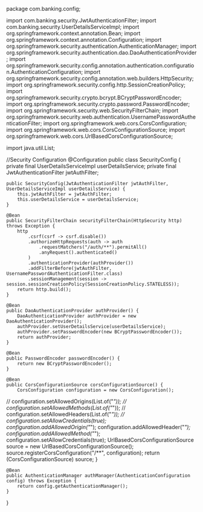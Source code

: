 package com.banking.config;

import com.banking.security.JwtAuthenticationFilter;
import com.banking.security.UserDetailsServiceImpl;
import org.springframework.context.annotation.Bean;
import org.springframework.context.annotation.Configuration;
import org.springframework.security.authentication.AuthenticationManager;
import org.springframework.security.authentication.dao.DaoAuthenticationProvider;
import org.springframework.security.config.annotation.authentication.configuration.AuthenticationConfiguration;
import org.springframework.security.config.annotation.web.builders.HttpSecurity;
import org.springframework.security.config.http.SessionCreationPolicy;
import org.springframework.security.crypto.bcrypt.BCryptPasswordEncoder;
import org.springframework.security.crypto.password.PasswordEncoder;
import org.springframework.security.web.SecurityFilterChain;
import org.springframework.security.web.authentication.UsernamePasswordAuthenticationFilter;
import org.springframework.web.cors.CorsConfiguration;
import org.springframework.web.cors.CorsConfigurationSource;
import org.springframework.web.cors.UrlBasedCorsConfigurationSource;

import java.util.List;

//Security Configuration
@Configuration
public class SecurityConfig {
    private final UserDetailsServiceImpl userDetailsService;
    private final JwtAuthenticationFilter jwtAuthFilter;

    public SecurityConfig(JwtAuthenticationFilter jwtAuthFilter, UserDetailsServiceImpl userDetailsService) {
        this.jwtAuthFilter = jwtAuthFilter;
        this.userDetailsService = userDetailsService;
    }

    @Bean
    public SecurityFilterChain securityFilterChain(HttpSecurity http) throws Exception {
        http
            .csrf(csrf -> csrf.disable())
            .authorizeHttpRequests(auth -> auth
                .requestMatchers("/auth/**").permitAll()
                .anyRequest().authenticated()
            )
            .authenticationProvider(authProvider())
            .addFilterBefore(jwtAuthFilter, UsernamePasswordAuthenticationFilter.class)
            .sessionManagement(session -> session.sessionCreationPolicy(SessionCreationPolicy.STATELESS));
        return http.build();
    }

    @Bean
    public DaoAuthenticationProvider authProvider() {
        DaoAuthenticationProvider authProvider = new DaoAuthenticationProvider();
        authProvider.setUserDetailsService(userDetailsService);
        authProvider.setPasswordEncoder(new BCryptPasswordEncoder());
        return authProvider;
    }

    @Bean
    public PasswordEncoder passwordEncoder() {
        return new BCryptPasswordEncoder();
    }

    @Bean
    public CorsConfigurationSource corsConfigurationSource() {
        CorsConfiguration configuration = new CorsConfiguration();
//        configuration.setAllowedOrigins(List.of("*"));
//        configuration.setAllowedMethods(List.of("*"));
//        configuration.setAllowedHeaders(List.of("*"));
//        configuration.setAllowCredentials(true);
        configuration.addAllowedOrigin("*");
        configuration.addAllowedHeader("*");
        configuration.addAllowedMethod("*");
        configuration.setAllowCredentials(true);
        UrlBasedCorsConfigurationSource source = new UrlBasedCorsConfigurationSource();
        source.registerCorsConfiguration("/**", configuration);
        return (CorsConfigurationSource) source;
    }

    @Bean
    public AuthenticationManager authManager(AuthenticationConfiguration config) throws Exception {
        return config.getAuthenticationManager();
    }


}
